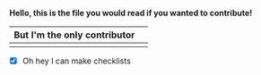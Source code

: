 **Hello, this is the file you would read if you wanted to contribute!**

But I'm the only contributor|  |
|---------------------------|--|
|                           |  |

 - [x] Oh hey I can make checklists
